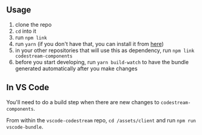 ## Usage

1.  clone the repo
2.  `cd` into it
3.  run `npm link`
4.  run `yarn` (if you don't have that, you can install it from [here](https://yarnpkg.com/en/docs/install#mac-stable))
5.  in your other repositories that will use this as dependency, run `npm link codestream-components`
6.  before you start developing, run `yarn build-watch` to have the bundle generated automatically after you make changes

## In VS Code

You'll need to do a build step when there are new changes to `codestream-components`.

From within the `vscode-codestream` repo, `cd /assets/client` and run `npm run vscode-bundle`.
